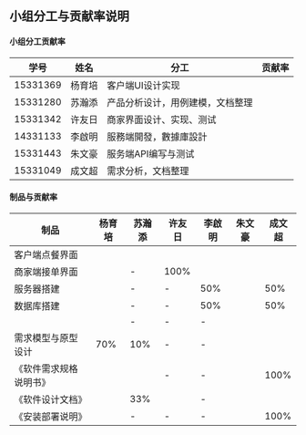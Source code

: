 ## 小组分工与贡献率说明

#### 小组分工贡献率

| 学号       | 姓名   | 分工        | 贡献率  |
| -------- | ---- | --------- | ---- |
| 15331369 | 杨育培  |    客户端UI设计实现       |      |
| 15331280 | 苏瀚添  |产品分析设计，用例建模，文档整理 |      |
| 15331342 | 许友日  |  商家界面设计、实现、测试         |      |
| 14331133 | 李啟明  | 服務端開發，數據庫設計   |      |
| 15331443 | 朱文豪  | 服务端API编写与测试 |      |
| 15331049 | 成文超  | 需求分析，文档整理 |      |



#### 制品与贡献率

| 制品          | 杨育培  | 苏瀚添  | 许友日  | 李啟明  | 朱文豪  | 成文超  |
| ----------- | ---- | ---- | ---- | ---- | ---- | ---- |
| 客户端点餐界面|      |      |      |      |      |      |
| 商家端接单界面|      | -    |  100%    |      |      |      |
| 服务器搭建    |      | -    | -    |  50%  |      | 50% |
| 数据库搭建   |      | -    | -    | 50%  |      | 50% |
|             |      | -    | -    | -    |      |      |
| 需求模型与原型设计   | 70%  |  10%   | -    | -    |      |      |
| 《软件需求规格说明书》 |      |      | -    | -    |      | 100% |
| 《软件设计文档》    |      | 33%    |      | -    |      |      |
| 《安装部署说明》    |      | -    | -    | -    |      | 100% |
